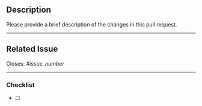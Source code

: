 ## Description

Please provide a brief description of the changes in this pull request.

---

## Related Issue

Closes: #_issue_number_

---

### Checklist

- [ ] 

